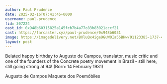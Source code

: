 ```yaml
---
author: Paul Prudence
date: 2025-02-16T07:41:45+0000
username: paul-prudence
fid: 307224
cast_id: 0x948b60315825a145fcb7b4a77c83b83021cccf21
cast: https://farcaster.xyz/paul-prudence/0x948b6031
image: https://imagedelivery.net/BXluQx4ige9GuW0Ia56BHw/91123385-1737-4c68-1212-452513165b00/original
layout: post
---
```


Belated happy birthday to Augusto de Campos, translator, music critic and one of the founders of the Concrete poetry movement in Brazil - still here, still going strong at 94! (Born: 14 February 1931)

Augusto de Campos
Maquete dos Poemóbiles

<img src='https://imagedelivery.net/BXluQx4ige9GuW0Ia56BHw/91123385-1737-4c68-1212-452513165b00/original' alt='' referrerpolicy='no-referrer'/>

